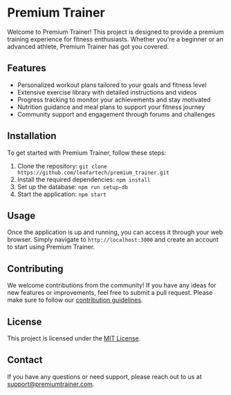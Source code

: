 # Premium Trainer

Welcome to Premium Trainer! This project is designed to provide a premium training experience for fitness enthusiasts. Whether you're a beginner or an advanced athlete, Premium Trainer has got you covered.

## Features

- Personalized workout plans tailored to your goals and fitness level
- Extensive exercise library with detailed instructions and videos
- Progress tracking to monitor your achievements and stay motivated
- Nutrition guidance and meal plans to support your fitness journey
- Community support and engagement through forums and challenges

## Installation

To get started with Premium Trainer, follow these steps:

1. Clone the repository: `git clone https://github.com/leafartech/premium_trainer.git`
2. Install the required dependencies: `npm install`
3. Set up the database: `npm run setup-db`
4. Start the application: `npm start`

## Usage

Once the application is up and running, you can access it through your web browser. Simply navigate to `http://localhost:3000` and create an account to start using Premium Trainer.

## Contributing

We welcome contributions from the community! If you have any ideas for new features or improvements, feel free to submit a pull request. Please make sure to follow our [contribution guidelines](CONTRIBUTING.md).

## License

This project is licensed under the [MIT License](LICENSE).

## Contact

If you have any questions or need support, please reach out to us at support@premiumtrainer.com.
